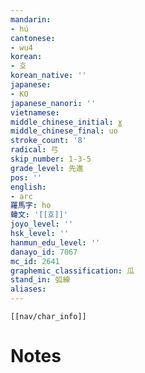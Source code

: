 ```yaml
---
mandarin:
- hú
cantonese:
- wu4
korean:
- 호
korean_native: ''
japanese:
- KO
japanese_nanori: ''
vietnamese:
middle_chinese_initial: ɣ
middle_chinese_final: uo
stroke_count: '8'
radical: 弓
skip_number: 1-3-5
grade_level: 先進
pos: ''
english:
- arc
羅馬字: ho
韓文: '[[호]]'
joyo_level: ''
hsk_level: ''
hanmun_edu_level: ''
danayo_id: 7067
mc_id: 2641
graphemic_classification: 瓜
stand_in: 弧線
aliases:
---
```

```meta-bind-embed
[[nav/char_info]]
```

# Notes

